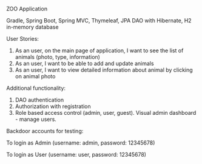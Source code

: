 ZOO Application

Gradle, Spring Boot, Spring MVC, Thymeleaf, JPA DAO with Hibernate, H2 in-memory database

User Stories:

1. As an user, on the main page of application, I want to see the list of animals (photo, type, information)
2. As an user, I want to be able to add and update animals
3. As an user, I want to view detailed information about animal by clicking on animal photo

Additional functionality:

1. DAO authentication
2. Authorization with registration
3. Role based access control (admin, user, guest). Visual admin dashboard - manage users.


Backdoor accounts for testing:

To login as Admin (username: admin, password: 12345678)

To login as User (username: user, password: 12345678)
